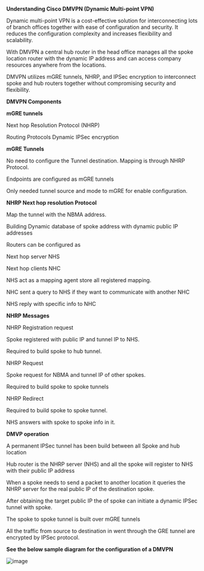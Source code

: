 **Understanding Cisco DMVPN (Dynamic Multi-point VPN)**

Dynamic multi-point VPN is a cost-effective solution for interconnecting lots of branch offices together with ease of configuration and security. 
It reduces the configuration complexity and increases flexibility and scalability.

With DMVPN a central hub router in the head office manages all the spoke location router with the dynamic IP address and can access company 
resources anywhere from the locations.

DMVPN utilizes mGRE tunnels, NHRP, and IPSec encryption to interconnect spoke and hub routers together without compromising security and 
flexibility.

**DMVPN Components**

 **mGRE tunnels**

  Next hop Resolution Protocol (NHRP)

   Routing Protocols
    Dynamic IPSec encryption

**mGRE Tunnels**

   No need to configure the Tunnel destination.
    Mapping is through NHRP Protocol.

   Endpoints are configured as mGRE tunnels

   Only needed tunnel source and mode to mGRE for enable configuration.

**NHRP Next hop resolution Protocol**

   Map the tunnel with the NBMA address.

   Building Dynamic database of spoke address with dynamic public IP addresses

   Routers can be configured as 

Next hop server NHS

Next hop clients NHC

   NHS act as a mapping agent store all registered mapping.

   NHC sent a query to NHS if they want to communicate with another NHC

   NHS reply with specific info to NHC

**NHRP Messages**

   NHRP Registration request

   Spoke registered with public IP and tunnel IP to NHS.

   Required to build spoke to hub tunnel.

  NHRP Request

Spoke request for NBMA and tunnel IP of other spokes.

Required to build spoke to spoke tunnels

  NHRP Redirect

Required to build spoke to spoke tunnel.

NHS answers with spoke to spoke info in it.

 

**DMVP operation**

 

   A permanent      IPSec tunnel has been build between all Spoke and hub location

   Hub router is the NHRP server      (NHS) and all the spoke will register to NHS with their public IP address

   When a spoke needs to send a      packet to another location it queries the NHRP server for the real public IP of the destination spoke.

  After obtaining the target public IP the of spoke can initiate a dynamic IPSec tunnel with spoke.

  The spoke to spoke tunnel is      built over mGRE tunnels

   All the traffic from source to destination in went through the GRE tunnel are encrypted by IPSec protocol.

**See the below sample diagram for the configuration of a DMVPN**

![image](https://user-images.githubusercontent.com/49310101/118483699-f49bd300-b733-11eb-8774-008321747a26.png)

